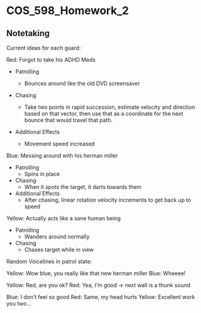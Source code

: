 # COS_598_Homework_2

## Notetaking

Current ideas for each guard:

Red: Forgot to take his ADHD Meds
- Patrolling
    - Bounces around like the old DVD screensaver
- Chasing
    - Take two points in rapid succession, estimate velocity and direction based on that vector, then use that as a coordinate for the next bounce that would travel that path. 

- Additional Effects
    - Movement speed increased

Blue: Messing around with his herman miller
- Patrolling
    - Spins in place
- Chasing
    - When it spots the target, it darts towards them
- Additional Effects
    - After chasing, linear rotation velocity increments to get back up to speed

Yellow: Actually acts like a sane human being
- Patrolling
    - Wanders around normally
- Chasing
    - Chases target while in view 

Random Voicelines in patrol state:

Yellow: Wow blue, you really like that new herman miller
Blue: Wheeee!

Yellow: Red, are you ok?
Red: Yea, I'm good -> next wall is a thunk sound

Blue: I don't feel so good
Red: Same, my head hurts
Yellow: Excellent work you two...



